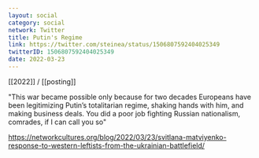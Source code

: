 ```yaml
---
layout: social
category: social
network: Twitter
title: Putin's Regime
link: https://twitter.com/steinea/status/1506807592404025349
twitterID: 1506807592404025349
date: 2022-03-23
---
```


[[2022]] / [[posting]]

"This war became possible only because for two decades Europeans have been legitimizing Putin’s totalitarian regime, shaking hands with him, and making business deals. You did a poor job fighting Russian nationalism, comrades, if I can call you so"

<https://networkcultures.org/blog/2022/03/23/svitlana-matviyenko-response-to-western-leftists-from-the-ukrainian-battlefield/>
